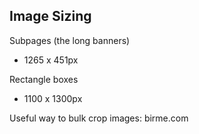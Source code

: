 ## Image Sizing

Subpages (the long banners)
- 1265 x 451px

Rectangle boxes
- 1100 x 1300px 

Useful way to bulk crop images: birme.com

